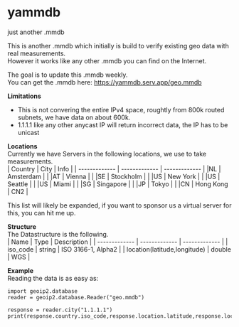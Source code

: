 # yammdb
just another .mmdb

This is another .mmdb which initially is build to verify existing geo data with real measurements.<br>
However it works like any other .mmdb you can find on the Internet.<br>

The goal is to update this .mmdb weekly.<br>
You can get the .mmdb here: https://yammdb.serv.app/geo.mmdb<br>

**Limitations**<br>
- This is not convering the entire IPv4 space, roughtly from 800k routed subnets, we have data on about 600k.
- 1.1.1.1 like any other anycast IP will return incorrect data, the IP has to be unicast

**Locations**<br>
Currently we have Servers in the following locations, we use to take measurements.<br>
| Country          | City          | Info   |
| ------------- | ------------- | ------------- |
|NL             | Amsterdam     |               |
|AT             | Vienna        |               |
|SE             | Stockholm     |               |
|US             | New York      |               |
|US             | Seattle       |               |
|US             | Miami         |               |
|SG             | Singapore     |               |
|JP             | Tokyo         |               |
|CN             | Hong Kong     | CN2           |

This list will likely be expanded, if you want to sponsor us a virtual server for this, you can hit me up.<br>

**Structure**<br>
The Datastructure is the following.<br>
| Name                         | Type          | Description        |
| -------------                | ------------- | -------------      |
| iso_code                     | string        | ISO 3166-1, Alpha2 |
| location(latitude,longitude) | double        | WGS                |  

**Example**<br>
Reading the data is as easy as:
```
import geoip2.database
reader = geoip2.database.Reader("geo.mmdb")

response = reader.city("1.1.1.1")
print(response.country.iso_code,response.location.latitude,response.location.longitude)
```